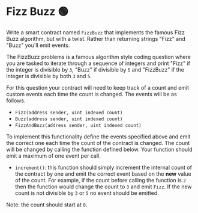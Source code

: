 # Fizz Buzz 🟢

Write a smart contract named `FizzBuzz` that implements the famous Fizz Buzz algorithm, but with a twist. Rather than returning strings "Fizz" and "Buzz" you'll emit events.

The FizzBuzz problems is a famous algorithm style coding question where you are tasked to iterate through a sequence of integers and print "Fizz" if the integer is divisible by `3`, "Buzz" if divisible by `5` and "FizzBuzz" if the integer is divisible by both `3` and `5`.

For this question your contract will need to keep track of a count and emit custom events each time the count is changed. The events will be as follows.

- `Fizz(address sender, uint indexed count)`
- `Buzz(address sender, uint indexed count)`
- `FizzAndBuzz(address sender, uint indexed count)`

To implement this functionality define the events specified above and emit the correct one each time the count of the contract is changed. The count will be changed by calling the function defined below. Your function should emit a maximum of one event per call.

- `increment()`: this function should simply increment the internal count of the contract by one and emit the correct event based on the **new** value of the count. For example, if the count before calling the function is `2` then the function would change the count to `3` and emit `Fizz`. If the new count is not divisible by `3` or `5` no event should be emitted.

Note: the count should start at `0`.
